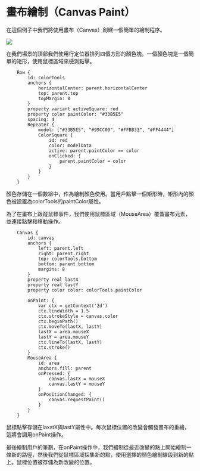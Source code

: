# 畫布繪制（Canvas Paint）

在這個例子中我們將使用畫布（Canvas）創建一個簡單的繪制程序。

![](http://qmlbook.org/_images/canvaspaint.png)

在我們場景的頂部我們使用行定位器排列四個方形的顏色塊。一個顏色塊是一個簡單的矩形，使用鼠標區域來檢測點擊。

```
    Row {
        id: colorTools
        anchors {
            horizontalCenter: parent.horizontalCenter
            top: parent.top
            topMargin: 8
        }
        property variant activeSquare: red
        property color paintColor: "#33B5E5"
        spacing: 4
        Repeater {
            model: ["#33B5E5", "#99CC00", "#FFBB33", "#FF4444"]
            ColorSquare {
                id: red
                color: modelData
                active: parent.paintColor == color
                onClicked: {
                    parent.paintColor = color
                }
            }
        }
    }
```

顏色存儲在一個數組中，作為繪制顏色使用。當用戶點擊一個矩形時，矩形內的顏色被設置為colorTools的paintColor屬性。

為了在畫布上跟蹤鼠標事件，我們使用鼠標區域（MouseArea）覆蓋畫布元素，並連接點擊和移動操作。

```
    Canvas {
        id: canvas
        anchors {
            left: parent.left
            right: parent.right
            top: colorTools.bottom
            bottom: parent.bottom
            margins: 8
        }
        property real lastX
        property real lastY
        property color color: colorTools.paintColor

        onPaint: {
            var ctx = getContext('2d')
            ctx.lineWidth = 1.5
            ctx.strokeStyle = canvas.color
            ctx.beginPath()
            ctx.moveTo(lastX, lastY)
            lastX = area.mouseX
            lastY = area.mouseY
            ctx.lineTo(lastX, lastY)
            ctx.stroke()
        }
        MouseArea {
            id: area
            anchors.fill: parent
            onPressed: {
                canvas.lastX = mouseX
                canvas.lastY = mouseY
            }
            onPositionChanged: {
                canvas.requestPaint()
            }
        }
    }
```

鼠標點擊存儲在laxstX與lastY屬性中。每次鼠標位置的改變會觸發畫布的重繪，這將會調用onPaint操作。

最後繪制用戶的筆劃，在onPaint操作中，我們繪制從最近改變的點上開始繪制一條新的路徑，然後我們從鼠標區域採集新的點，使用選擇的顏色繪制線段到新的點上。鼠標位置被存儲為新改變的位置。
